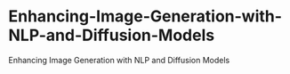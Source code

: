 # Enhancing-Image-Generation-with-NLP-and-Diffusion-Models
Enhancing Image Generation with NLP and Diffusion Models
